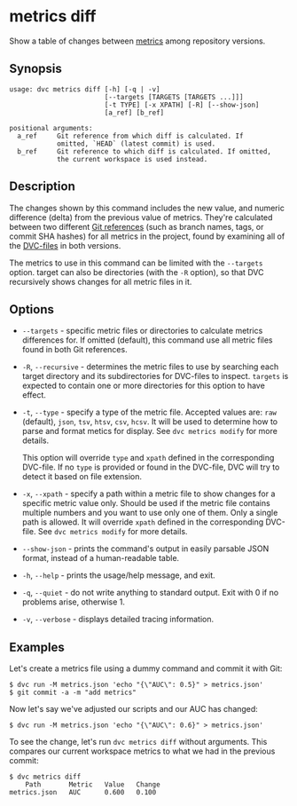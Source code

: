 # metrics diff

Show a table of changes between
[metrics](/doc/command-reference/metrics#description) among
<abbr>repository</abbr> versions.

## Synopsis

```usage
usage: dvc metrics diff [-h] [-q | -v]
                        [--targets [TARGETS [TARGETS ...]]]
                        [-t TYPE] [-x XPATH] [-R] [--show-json]
                        [a_ref] [b_ref]

positional arguments:
  a_ref     Git reference from which diff is calculated. If
            omitted, `HEAD` (latest commit) is used.
  b_ref     Git reference to which diff is calculated. If omitted,
            the current workspace is used instead.
```

## Description

The changes shown by this command includes the new value, and numeric difference
(delta) from the previous value of metrics. They're calculated between two
different
[Git references](https://git-scm.com/book/en/v2/Git-Internals-Git-References)
(such as branch names, tags, or commit SHA hashes) for all metrics in the
<abbr>project</abbr>, found by examining all of the
[DVC-files](/doc/user-guide/dvc-file-format) in both versions.

The metrics to use in this command can be limited with the `--targets` option.
target can also be directories (with the `-R` option), so that DVC recursively
shows changes for all metric files in it.

## Options

- `--targets` - specific metric files or directories to calculate metrics
  differences for. If omitted (default), this command use all metric files found
  in both Git references.

- `-R`, `--recursive` - determines the metric files to use by searching each
  target directory and its subdirectories for DVC-files to inspect. `targets` is
  expected to contain one or more directories for this option to have effect.

- `-t`, `--type` - specify a type of the metric file. Accepted values are: `raw`
  (default), `json`, `tsv`, `htsv`, `csv`, `hcsv`. It will be used to determine
  how to parse and format metics for display. See `dvc metrics modify` for more
  details.

  This option will override `type` and `xpath` defined in the corresponding
  DVC-file. If no `type` is provided or found in the DVC-file, DVC will try to
  detect it based on file extension.

- `-x`, `--xpath` - specify a path within a metric file to show changes for a
  specific metric value only. Should be used if the metric file contains
  multiple numbers and you want to use only one of them. Only a single path is
  allowed. It will override `xpath` defined in the corresponding DVC-file. See
  `dvc metrics modify` for more details.

- `--show-json` - prints the command's output in easily parsable JSON format,
  instead of a human-readable table.

- `-h`, `--help` - prints the usage/help message, and exit.

- `-q`, `--quiet` - do not write anything to standard output. Exit with 0 if no
  problems arise, otherwise 1.

- `-v`, `--verbose` - displays detailed tracing information.

## Examples

Let's create a metrics file using a dummy command and commit it with Git:

```
$ dvc run -M metrics.json 'echo "{\"AUC\": 0.5}" > metrics.json'
$ git commit -a -m "add metrics"
```

Now let's say we've adjusted our scripts and our AUC has changed:

```
$ dvc run -M metrics.json 'echo "{\"AUC\": 0.6}" > metrics.json'
```

To see the change, let's run `dvc metrics diff` without arguments. This compares
our current <abbr>workspace</abbr> metrics to what we had in the previous
commit:

```
$ dvc metrics diff
    Path       Metric   Value   Change
metrics.json   AUC      0.600   0.100
```
